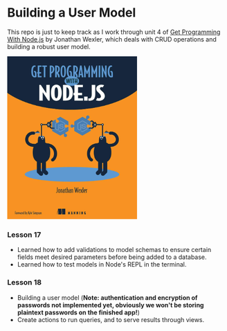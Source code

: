 # Building a User Model

This repo is just to keep track as I work through unit 4 of [Get Programming With Node.js](https://amzn.eu/d/1SdEKQ3) by Jonathan Wexler, which deals with CRUD operations and building a robust user model.

<a href="https://amzn.eu/d/1SdEKQ3"><img src="book_cover.jpg" width="300" /></a>

### Lesson 17

- Learned how to add validations to model schemas to ensure certain fields meet desired parameters before being added to a database.
- Learned how to test models in Node's REPL in the terminal.

### Lesson 18

- Building a user model (**Note: authentication and encryption of passwords not implemented yet, obviously we won't be storing plaintext passwords on the finished app!**)
- Create actions to run queries, and to serve results through views.